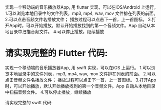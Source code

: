 实现一个移动端的音乐播放器App, 用 flutter 实现，可以在iOS/Android 上运行。
1.可以浏览本地目录中的文件列表，mp3, mp4, wav, mov 文件排在列表的前面。
2.可以点击音频文件名播放文件； 播放过程可以点击下一首，上一首图标。
3.打开App时，可以开始播放，默认开始播放找到的第一个音频文件。App 自动从本地目录中扫描音频文件。
4.可以停止播放，继续播放

请实现完整的 Flutter 代码:
===
实现一个移动端的音乐播放器App, 用 swift 实现，可以在iOS 上运行。
1.可以浏览本地目录中的文件列表，mp3, mp4, wav, mov 文件排在列表的前面。
2.可以点击音频文件名播放文件； 播放过程可以点击下一首，上一首图标。
3.打开App时，可以开始播放，默认开始播放找到的第一个音频文件。App 自动从本地目录中扫描音频文件。
4.可以停止播放，继续播放

请实现完整的 swift 代码:
